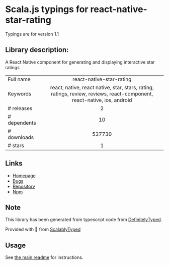 
# Scala.js typings for react-native-star-rating

Typings are for version 1.1

## Library description:
A React Native component for generating and displaying interactive star ratings

|                    |                 |
| ------------------ | :-------------: |
| Full name          | react-native-star-rating |
| Keywords           | react, native, react native, star, stars, rating, ratings, review, reviews, react-component, react-native, ios, android |
| # releases         | 2 |
| # dependents       | 10 |
| # downloads        | 537730 |
| # stars            | 1 |

## Links
- [Homepage](https://github.com/djchie/react-native-star-rating)
- [Bugs](https://github.com/djchie/react-native-star-rating/issues)
- [Repository](https://github.com/djchie/react-native-star-rating)
- [Npm](https://www.npmjs.com/package/react-native-star-rating)
    


## Note
This library has been generated from typescript code from [DefinitelyTyped](https://definitelytyped.org).

Provided with :purple_heart: from [ScalablyTyped](https://github.com/oyvindberg/ScalablyTyped)

## Usage
See [the main readme](../../readme.md) for instructions.


